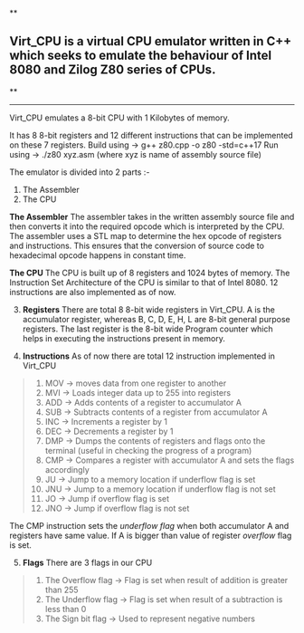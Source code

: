 **

## Virt_CPU is a virtual CPU emulator written in C++ which seeks to emulate the behaviour of Intel 8080 and Zilog Z80 series of CPUs.

**
****************************************************************************************************************************


Virt_CPU emulates a 8-bit CPU with 1 Kilobytes of memory.

It has 8 8-bit registers and 12 different instructions that can be implemented on these 7 registers.
Build using -> g++ z80.cpp -o z80 -std=c++17
Run using -> ./z80 xyz.asm (where xyz is name of assembly source file)

The emulator is divided into 2 parts :-

 1. The Assembler
 2. The CPU

**The Assembler**
The assembler takes in the written assembly source file and then converts it into the required opcode which is interpreted by the CPU.
The assembler uses a STL map to determine the hex opcode of registers and instructions.
This ensures that the conversion of source code to hexadecimal opcode happens in constant time.

**The CPU**
The CPU is built up of 8 registers and 1024 bytes of memory. The Instruction Set Architecture of the CPU is similar to that of Intel 8080.
12 instructions are also implemented as of now.

 3. **Registers**
 There are total 8 8-bit wide registers in Virt_CPU.
 A is the accumulator register, whereas B, C, D, E, H, L are 8-bit general purpose registers.
 The last register is the 8-bit wide Program counter which helps in executing the instructions present in memory.
 
 4. **Instructions**
 As of now there are total 12 instruction implemented in Virt_CPU
 > 1. MOV -> moves data from one register to another
 > 2. MVI -> Loads integer data up to 255 into registers
 > 3. ADD -> Adds contents of a register to accumulator A
 > 4. SUB -> Subtracts contents of a register from accumulator A
 > 5. INC -> Increments a register by 1
 > 6. DEC -> Decrements a register by 1
 > 7. DMP -> Dumps the contents of registers and flags onto the terminal (useful in checking the progress of a program)
 > 8. CMP -> Compares a register with accumulator A and sets the flags accordingly
 > 9. JU -> Jump to a memory location if underflow flag is set
 > 10. JNU -> Jump to a memory location if underflow flag is not set
 > 11. JO -> Jump if overflow flag is set
 > 12. JNO -> Jump if overflow flag is not set

The CMP instruction sets the *underflow flag* when both accumulator A and registers have same value.
If A is bigger than value of register *overflow* flag is set.

5. **Flags**
There are 3 flags in our CPU
> 1. The Overflow flag -> Flag is set when result of addition is greater than 255
 >2. The Underflow flag -> Flag is set when result of a subtraction is less than 0
> 3. The Sign bit flag -> Used to represent negative numbers 
